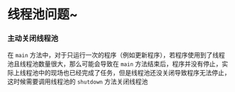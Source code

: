 # 线程池问题~  



### 主动关闭线程池  

在 `main` 方法中，对于只运行一次的程序（例如更新程序），若程序使用到了线程池且线程池数量很大，那么可能会导致在 `main` 方法结束后，程序并没有停止，实际上线程池中的现场也已经完成了任务，但是线程池还没关闭导致程序无法停止，这时候需要调用线程池的 `shutdown` 方法关闭线程池